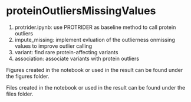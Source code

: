 # proteinOutliersMissingValues
1. protrider.ipynb: use PROTRIDER as baseline method to call protein outliers 
2. impute_missing: implement evluation of the outlierness onmissing values to improve outlier calling
3. variant: find rare protein-affecting variants
4. association: associate variants with protein outliers

Figures created in the notebook or used in the result can be found under the figures folder.

Files  created in the notebook or used in the result can be found under the files folder.
